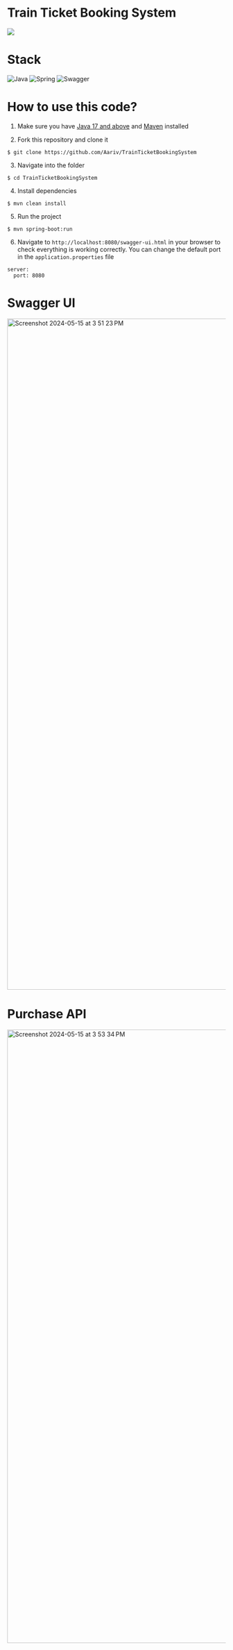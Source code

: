# Train Ticket Booking System
![](https://img.shields.io/badge/build-success-brightgreen.svg)

# Stack

![Java](https://img.shields.io/badge/java-%23ED8B00.svg?style=for-the-badge&logo=openjdk&logoColor=white)
![Spring](https://img.shields.io/badge/spring-%236DB33F.svg?style=for-the-badge&logo=spring&logoColor=white)
![Swagger](https://img.shields.io/badge/-Swagger-%23Clojure?style=for-the-badge&logo=swagger&logoColor=white)

# How to use this code?

1. Make sure you have [Java 17 and above](https://www.java.com/download/) and [Maven](https://maven.apache.org) installed

2. Fork this repository and clone it
  
```
$ git clone https://github.com/Aariv/TrainTicketBookingSystem
```

3. Navigate into the folder  

```
$ cd TrainTicketBookingSystem
```

4. Install dependencies

```
$ mvn clean install
```

5. Run the project

```
$ mvn spring-boot:run
```

6. Navigate to `http://localhost:8080/swagger-ui.html` in your browser to check everything is working correctly. You can change the default port in the `application.properties` file

```properties
server:
  port: 8080
```
# Swagger UI
<img width="1547" alt="Screenshot 2024-05-15 at 3 51 23 PM" src="https://github.com/Aariv/TrainTicketBookingSystem/assets/11393142/81ce01b1-8996-4d80-bd4c-aff77893194a">

# Purchase API
<img width="1414" alt="Screenshot 2024-05-15 at 3 53 34 PM" src="https://github.com/Aariv/TrainTicketBookingSystem/assets/11393142/f1b8594e-21d5-4503-8611-242e34338747">

